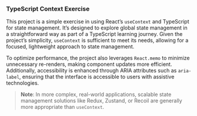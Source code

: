 ### TypeScript Context Exercise

This project is a simple exercise in using React’s `useContext` and TypeScript for state management.
It’s designed to explore global state management in a straightforward way as part of a TypeScript learning journey.
Given the project’s simplicity, `useContext` is sufficient to meet its needs, allowing for a focused, lightweight approach to state management.

To optimize performance, the project also leverages `React.memo` to minimize unnecessary re-renders, making component updates more efficient.
Additionally, accessibility is enhanced through ARIA attributes such as `aria-label`, ensuring that the interface is accessible to users with assistive technologies.

> **Note**: In more complex, real-world applications, scalable state management solutions like Redux, Zustand, or Recoil are generally more appropriate than `useContext`.
